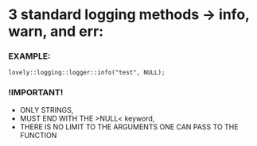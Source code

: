 # 3 standard logging methods -> info, warn, and err:

### EXAMPLE:
    lovely::logging::logger::info("test", NULL);

### !IMPORTANT!
 - ONLY STRINGS, 
 - MUST END WITH THE >NULL< keyword,
 - THERE IS NO LIMIT TO THE ARGUMENTS ONE CAN PASS TO THE FUNCTION
